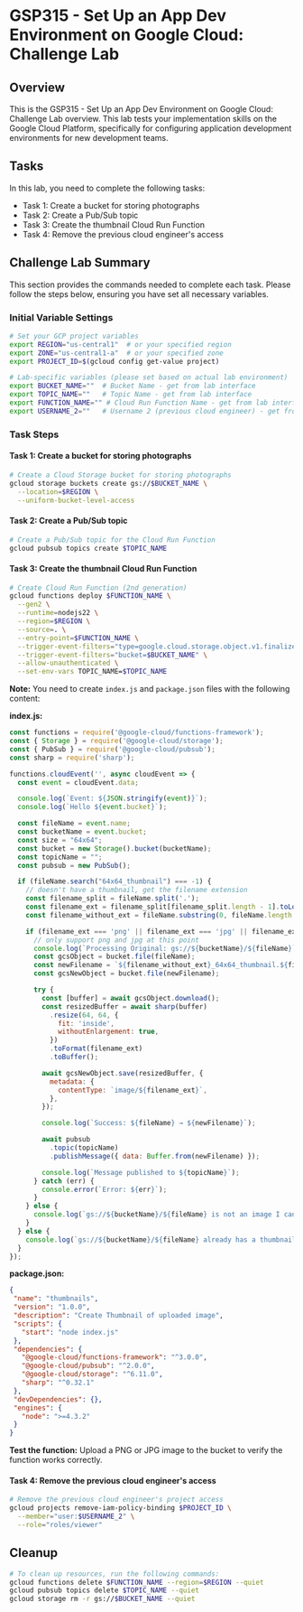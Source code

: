 # GSP315 - Set Up an App Dev Environment on Google Cloud: Challenge Lab

## Overview
This is the GSP315 - Set Up an App Dev Environment on Google Cloud: Challenge Lab overview. This lab tests your implementation skills on the Google Cloud Platform, specifically for configuring application development environments for new development teams.

## Tasks
In this lab, you need to complete the following tasks:
- Task 1: Create a bucket for storing photographs
- Task 2: Create a Pub/Sub topic
- Task 3: Create the thumbnail Cloud Run Function
- Task 4: Remove the previous cloud engineer's access

## Challenge Lab Summary

This section provides the commands needed to complete each task. Please follow the steps below, ensuring you have set all necessary variables.

### Initial Variable Settings
```bash
# Set your GCP project variables
export REGION="us-central1"  # or your specified region
export ZONE="us-central1-a"  # or your specified zone
export PROJECT_ID=$(gcloud config get-value project)

# Lab-specific variables (please set based on actual lab environment)
export BUCKET_NAME=""  # Bucket Name - get from lab interface
export TOPIC_NAME=""   # Topic Name - get from lab interface
export FUNCTION_NAME="" # Cloud Run Function Name - get from lab interface
export USERNAME_2=""   # Username 2 (previous cloud engineer) - get from lab interface
```

### Task Steps

#### Task 1: Create a bucket for storing photographs
```bash
# Create a Cloud Storage bucket for storing photographs
gcloud storage buckets create gs://$BUCKET_NAME \
  --location=$REGION \
  --uniform-bucket-level-access
```

#### Task 2: Create a Pub/Sub topic
```bash
# Create a Pub/Sub topic for the Cloud Run Function
gcloud pubsub topics create $TOPIC_NAME
```

#### Task 3: Create the thumbnail Cloud Run Function
```bash
# Create Cloud Run Function (2nd generation)
gcloud functions deploy $FUNCTION_NAME \
  --gen2 \
  --runtime=nodejs22 \
  --region=$REGION \
  --source=. \
  --entry-point=$FUNCTION_NAME \
  --trigger-event-filters="type=google.cloud.storage.object.v1.finalized" \
  --trigger-event-filters="bucket=$BUCKET_NAME" \
  --allow-unauthenticated \
  --set-env-vars TOPIC_NAME=$TOPIC_NAME
```

**Note:** You need to create `index.js` and `package.json` files with the following content:

**index.js:**
```javascript
const functions = require('@google-cloud/functions-framework');
const { Storage } = require('@google-cloud/storage');
const { PubSub } = require('@google-cloud/pubsub');
const sharp = require('sharp');

functions.cloudEvent('', async cloudEvent => {
  const event = cloudEvent.data;

  console.log(`Event: ${JSON.stringify(event)}`);
  console.log(`Hello ${event.bucket}`);

  const fileName = event.name;
  const bucketName = event.bucket;
  const size = "64x64";
  const bucket = new Storage().bucket(bucketName);
  const topicName = "";
  const pubsub = new PubSub();

  if (fileName.search("64x64_thumbnail") === -1) {
    // doesn't have a thumbnail, get the filename extension
    const filename_split = fileName.split('.');
    const filename_ext = filename_split[filename_split.length - 1].toLowerCase();
    const filename_without_ext = fileName.substring(0, fileName.length - filename_ext.length - 1); // fix sub string to remove the dot

    if (filename_ext === 'png' || filename_ext === 'jpg' || filename_ext === 'jpeg') {
      // only support png and jpg at this point
      console.log(`Processing Original: gs://${bucketName}/${fileName}`);
      const gcsObject = bucket.file(fileName);
      const newFilename = `${filename_without_ext}_64x64_thumbnail.${filename_ext}`;
      const gcsNewObject = bucket.file(newFilename);

      try {
        const [buffer] = await gcsObject.download();
        const resizedBuffer = await sharp(buffer)
          .resize(64, 64, {
            fit: 'inside',
            withoutEnlargement: true,
          })
          .toFormat(filename_ext)
          .toBuffer();

        await gcsNewObject.save(resizedBuffer, {
          metadata: {
            contentType: `image/${filename_ext}`,
          },
        });

        console.log(`Success: ${fileName} → ${newFilename}`);

        await pubsub
          .topic(topicName)
          .publishMessage({ data: Buffer.from(newFilename) });

        console.log(`Message published to ${topicName}`);
      } catch (err) {
        console.error(`Error: ${err}`);
      }
    } else {
      console.log(`gs://${bucketName}/${fileName} is not an image I can handle`);
    }
  } else {
    console.log(`gs://${bucketName}/${fileName} already has a thumbnail`);
  }
});
```

**package.json:**
```json
{
 "name": "thumbnails",
 "version": "1.0.0",
 "description": "Create Thumbnail of uploaded image",
 "scripts": {
   "start": "node index.js"
 },
 "dependencies": {
   "@google-cloud/functions-framework": "^3.0.0",
   "@google-cloud/pubsub": "^2.0.0",
   "@google-cloud/storage": "^6.11.0",
   "sharp": "^0.32.1"
 },
 "devDependencies": {},
 "engines": {
   "node": ">=4.3.2"
 }
}
```

**Test the function:**
Upload a PNG or JPG image to the bucket to verify the function works correctly.

#### Task 4: Remove the previous cloud engineer's access
```bash
# Remove the previous cloud engineer's project access
gcloud projects remove-iam-policy-binding $PROJECT_ID \
  --member="user:$USERNAME_2" \
  --role="roles/viewer"
```

## Cleanup
```bash
# To clean up resources, run the following commands:
gcloud functions delete $FUNCTION_NAME --region=$REGION --quiet
gcloud pubsub topics delete $TOPIC_NAME --quiet
gcloud storage rm -r gs://$BUCKET_NAME --quiet
```
